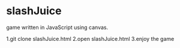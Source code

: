 slashJuice
==========

game written in JavaScript using canvas.

1.git clone slashJuice.html
2.open slashJuice.html
3.enjoy the game
